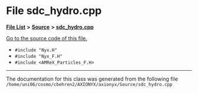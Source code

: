 
# File sdc\_hydro.cpp


[**File List**](files.md) **>** [**Source**](dir_74389ed8173ad57b461b9d623a1f3867.md) **>** [**sdc\_hydro.cpp**](sdc__hydro_8cpp.md)

[Go to the source code of this file.](sdc__hydro_8cpp_source.md)



* `#include "Nyx.H"`
* `#include "Nyx_F.H"`
* `#include <AMReX_Particles_F.H>`
























------------------------------
The documentation for this class was generated from the following file `/home/uni06/cosmo/cbehren2/AXIONYX/axionyx/Source/sdc_hydro.cpp`